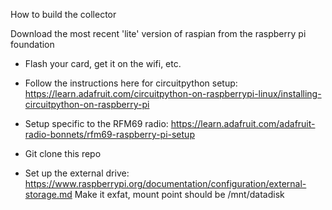 
How to build the collector

Download the most recent 'lite' version of raspian from the raspberry pi foundation
- Flash your card, get it on the wifi, etc.
- Follow the instructions here for circuitpython setup: https://learn.adafruit.com/circuitpython-on-raspberrypi-linux/installing-circuitpython-on-raspberry-pi
- Setup specific to the RFM69 radio: https://learn.adafruit.com/adafruit-radio-bonnets/rfm69-raspberry-pi-setup
- Git clone this repo

- Set up the external drive: https://www.raspberrypi.org/documentation/configuration/external-storage.md
Make it exfat, mount point should be /mnt/datadisk

 
